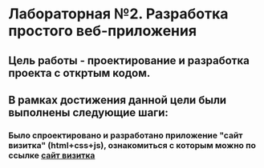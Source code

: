 # Лабораторная №2. Разработка простого веб-приложения
## Цель работы - проектирование и разработка проекта с откртым кодом.
## В рамках достижения данной цели были выполнены следующие шаги:
### Было спроектировано и разработано приложение "сайт визитка" (html+css+js),  ознакомиться с которым можно по ссылке [сайт визитка](https://lyumanovv.github.io/visitka/)

